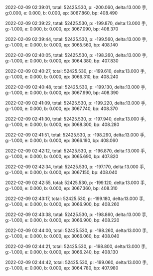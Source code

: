 2022-02-09 02:39:01, total: 52425.530, p: -200.060, delta:13.000 手, g:0.000, e: 0.000, b: 0.000, ep: 3067.860, bp: 408.490

2022-02-09 02:39:22, total: 52425.530, p: -199.870, delta:13.000 手, g:-1.000, e: 0.000, b: 0.000, ep: 3067.090, bp: 408.370

2022-02-09 02:39:44, total: 52425.530, p: -199.560, delta:13.000 手, g:-1.000, e: 0.000, b: 0.000, ep: 3065.560, bp: 408.140

2022-02-09 02:40:05, total: 52425.530, p: -198.260, delta:13.000 手, g:-1.000, e: 0.000, b: 0.000, ep: 3064.380, bp: 407.830

2022-02-09 02:40:27, total: 52425.530, p: -199.610, delta:13.000 手, g:-1.000, e: 0.000, b: 0.000, ep: 3066.310, bp: 408.240

2022-02-09 02:40:48, total: 52425.530, p: -199.130, delta:13.000 手, g:-1.000, e: 0.000, b: 0.000, ep: 3067.990, bp: 408.390

2022-02-09 02:41:09, total: 52425.530, p: -199.220, delta:13.000 手, g:-1.000, e: 0.000, b: 0.000, ep: 3067.740, bp: 408.370

2022-02-09 02:41:30, total: 52425.530, p: -197.940, delta:13.000 手, g:-1.000, e: 0.000, b: 0.000, ep: 3068.300, bp: 408.280

2022-02-09 02:41:51, total: 52425.530, p: -198.290, delta:13.000 手, g:-1.000, e: 0.000, b: 0.000, ep: 3066.190, bp: 408.060

2022-02-09 02:42:12, total: 52425.530, p: -196.870, delta:13.000 手, g:-1.000, e: 0.000, b: 0.000, ep: 3065.690, bp: 407.820

2022-02-09 02:42:34, total: 52425.530, p: -197.170, delta:13.000 手, g:-1.000, e: 0.000, b: 0.000, ep: 3067.150, bp: 408.040

2022-02-09 02:42:55, total: 52425.530, p: -199.120, delta:13.000 手, g:-1.000, e: 0.000, b: 0.000, ep: 3067.360, bp: 408.310

2022-02-09 02:43:17, total: 52425.530, p: -199.180, delta:13.000 手, g:-1.000, e: 0.000, b: 0.000, ep: 3066.900, bp: 408.260

2022-02-09 02:43:38, total: 52425.530, p: -198.860, delta:13.000 手, g:-1.000, e: 0.000, b: 0.000, ep: 3066.900, bp: 408.220

2022-02-09 02:44:00, total: 52425.530, p: -198.260, delta:13.000 手, g:-1.000, e: 0.000, b: 0.000, ep: 3066.060, bp: 408.040

2022-02-09 02:44:21, total: 52425.530, p: -198.800, delta:13.000 手, g:-1.000, e: 0.000, b: 0.000, ep: 3066.240, bp: 408.130

2022-02-09 02:44:42, total: 52425.530, p: -199.060, delta:13.000 手, g:-1.000, e: 0.000, b: 0.000, ep: 3064.780, bp: 407.980